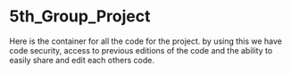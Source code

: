 # 5th_Group_Project
Here is the container for all the code for the project. by using this we have code security, access to previous editions of the code and the ability to easily share and edit each others code. 

